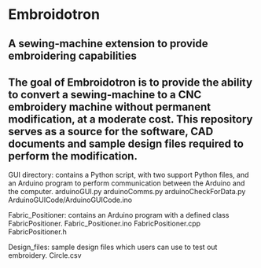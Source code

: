 # Embroidotron
## A sewing-machine extension to provide embroidering capabilities

The goal of Embroidotron is to provide the ability to convert a sewing-machine to a CNC embroidery machine without permanent modification, at a moderate cost.
This repository serves as a source for the software, CAD documents and sample design files required to perform the modification.
---
GUI directory: contains a Python script, with two support Python files, and an Arduino program to perform communication between the Arduino and the computer.
  arduinoGUI.py
  arduinoComms.py
  arduinoCheckForData.py
  ArduinoGUICode/ArduinoGUICode.ino

Fabric_Positioner: contains an Arduino program with a defined class FabricPositioner.
  Fabric_Positioner.ino
  FabricPositioner.cpp
  FabricPositioner.h

Design_files: sample design files which users can use to test out embroidery.
  Circle.csv


